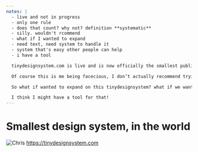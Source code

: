 ```yaml
---
notes: |
  - live and not in progress
  - only one rule
  - does that count? why not? definition **systematic**
  - silly. wouldn't rcommend
  - what if I wanted to expand
  - need text, need system to handle it
  - system that's easy other people can help
  - i have a tool

  tinydesignsystem.com is live and is now officially the smallest public design system in the world. No it’s not in progress, it’s totally finished and that’s how it’s supposed to look. The only rule in this design system is “Use only HTML with no CSS styling”. what do we think? is that actually a design system? if not why not? going back to our defintion from before, it’s a systematic approach to product development. if ever you feel like you want to use some styles then don’t! simple yet effective rule.

  Of course this is me being facecious, I don’t actually recommend trying to build the next big silocone valley startup using tiny design system. Your users might not like it and you will probably stuggle to get much investmeent. BUt it does searve as a good extreme case that helps us to think about the definition of design systems.

  So what if wanted to expand on this tinydesignsystem? what if we wanted to make something like, I don’t know, mediumdesignsystem.com? how would we go about it? looking at the design systems examples so far we know at least onee thing is true, we need soomething that is useful for writing a lot of text. I also don’t want to be thee only one writing this thing beecause, truth be told I’m not much of a designer. I want to build my intermediate design system out-in-the open using a tool that is specifically designed to be a simple as possible to add documentation.

  I think I might have a tool for that!
---
```


# Smallest design system, in the world


![Chris](/images/tiny-design-system.png) <!-- .element style="height: 500px; display: block; margin: 0 auto;" -->
https://tinydesignsystem.com
